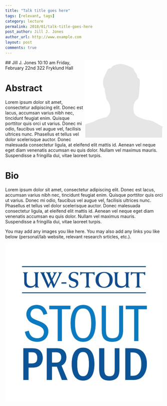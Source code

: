```yaml
---
title: "Talk title goes here"
tags: [relevant, tags]
category: lecture
permalink: 2018/01/talk-title-goes-here
post_author: Jill J. Jones
author_url: http://www.example.com
layout: post
comments: true
---
```


<!-- This is for your headshot. 
<div style="text-align:center">-->
<img align="right" width="250px" src="/images/date-name.png" alt="Jill J. Jones"/>
## Jill J. Jones  
10:10 am  
Friday, February 22nd  
322 Fryklund Hall  



# Abstract

Lorem ipsum dolor sit amet, consectetur adipiscing elit. Donec est lacus, accumsan varius nibh nec, tincidunt feugiat enim. Quisque porttitor quis orci ut varius. Donec mi odio, faucibus vel augue vel, facilisis ultrices nunc. Phasellus et tellus vel dolor scelerisque auctor. Donec malesuada consectetur ligula, at eleifend elit mattis id. Aenean vel neque eget diam venenatis accumsan eu quis dolor. Nullam vel maximus mauris. Suspendisse a fringilla dui, vitae laoreet turpis.

# Bio

Lorem ipsum dolor sit amet, consectetur adipiscing elit. Donec est lacus, accumsan varius nibh nec, tincidunt feugiat enim. Quisque porttitor quis orci ut varius. Donec mi odio, faucibus vel augue vel, facilisis ultrices nunc. Phasellus et tellus vel dolor scelerisque auctor. Donec malesuada consectetur ligula, at eleifend elit mattis id. Aenean vel neque eget diam venenatis accumsan eu quis dolor. Nullam vel maximus mauris. Suspendisse a fringilla dui, vitae laoreet turpis.

You may add any images you like here. You may also add any links you like below (personal/lab website, relevant research srticles, etc.).

![Image example](/images/logo.jpg)

